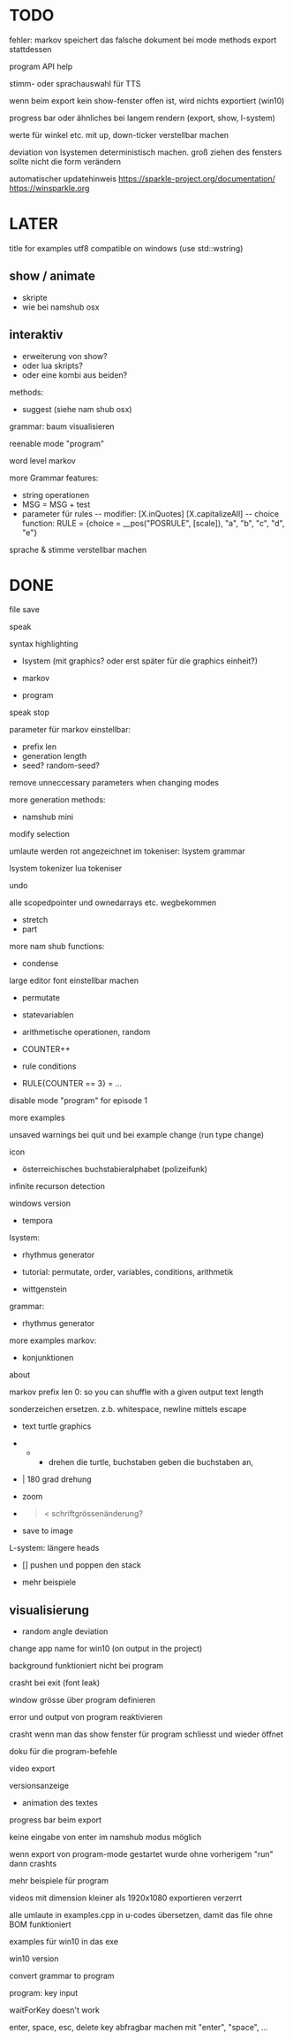 #  TODO

fehler: markov speichert das falsche dokument
bei mode methods export stattdessen

program API help

stimm- oder sprachauswahl für TTS

wenn beim export kein show-fenster offen ist, wird nichts exportiert (win10)

progress bar oder ähnliches bei langem rendern (export, show, l-system)

werte für winkel etc. mit up, down-ticker verstellbar machen

deviation von lsystemen deterministisch machen. groß ziehen des fensters sollte nicht die form verändern

automatischer updatehinweis
https://sparkle-project.org/documentation/
https://winsparkle.org


# LATER

title for examples utf8 compatible on windows (use std::wstring)

## show / animate
* skripte
* wie bei namshub osx

## interaktiv
* erweiterung von show?
* oder lua skripts?
* oder eine kombi aus beiden?

methods:
* suggest (siehe nam shub osx)

grammar: baum visualisieren

reenable mode "program"

word level markov


more Grammar features:
* string operationen
* MSG = MSG + test
* parameter für rules
-- modifier:    [X.inQuotes] [X.capitalizeAll]
-- choice function: RULE = {choice = __pos("POSRULE", [scale]), "a", "b", "c", "d", "e"}

sprache & stimme verstellbar machen


# DONE

file save

speak

syntax highlighting

- lsystem (mit graphics? oder erst später für die graphics einheit?)

- markov

- program

speak stop

parameter für markov einstellbar:
- prefix len
- generation length
- seed? random-seed?

remove unneccessary parameters when changing modes


more generation methods:
- namshub mini

modify selection


umlaute werden rot angezeichnet im tokeniser:
lsystem
grammar

lsystem tokenizer
lua tokeniser

undo

alle scopedpointer und ownedarrays etc. wegbekommen

* stretch
* part

more nam shub functions:
* condense

large editor font einstellbar machen

* permutate
* statevariablen

* arithmetische operationen, random
* COUNTER++

* rule conditions
* RULE{COUNTER == 3} = ...

disable mode "program" for episode 1

more examples

unsaved warnings bei quit
und bei example change (run type change)

icon

* österreichisches buchstabieralphabet (polizeifunk)

infinite recurson detection

windows version

* tempora

lsystem:
* rhythmus generator
* tutorial: permutate, order, variables, conditions, arithmetik

* wittgenstein

grammar:
* rhythmus generator


more examples
markov:
* konjunktionen

about

markov prefix len 0: so you can shuffle with a given output text length

sonderzeichen ersetzen. z.b. whitespace, newline mittels escape

* text turtle graphics
* + - drehen die turtle, buchstaben geben die buchstaben an,

* | 180 grad drehung

* zoom

* > < schriftgrössenänderung?

* save to image

L-system:
längere heads

* [] pushen und poppen den stack

* mehr beispiele


## visualisierung
* random angle deviation

change app name for win10 (on output in the project)

background funktioniert nicht bei program

crasht bei exit (font leak)

window grösse über program definieren

error und output von program reaktivieren

crasht wenn man das show fenster für program schliesst und wieder öffnet

doku für die program-befehle

video export

versionsanzeige

* animation des textes

progress bar beim export

keine eingabe von enter im namshub modus möglich

wenn export von program-mode gestartet wurde ohne vorherigem "run" dann crashts

mehr beispiele für program

videos mit dimension kleiner als 1920x1080 exportieren verzerrt

alle umlaute in examples.cpp in u-codes übersetzen, damit das file ohne BOM funktioniert

examples für win10 in das exe

win10 version

convert grammar to program

program: key input

waitForKey doesn't work

enter, space, esc, delete key abfragbar machen mit "enter", "space", ...
